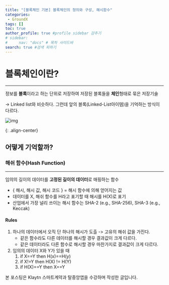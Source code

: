 ```yaml
---
title: "[블록체인 기본] 블록체인의 정의와 구성, 해시함수"
categories:
 - GroundX
tags: [] 
toc: true
author_profile: true #profile sidebar 감추기
# sidebar:
#     nav: "docs" # 목차 사이드바
search: true #검색 피하기
---
```




# **블록체인이란?**

---------------------------------

정보를 **블록**이라고 하는 단위로 저장하여 저장된 블록들을 **체인**형태로 묶은 저장기술

-> Linked list와 비슷하다. 그런데 앞의 블록(Linked-List아이템)을 기억하는 방식이 다르다.

![img](../../images/2022-08-02-gxblockchain1/img-20220802161356357.png)

{: .align-center}



## **어떻게 기억할까?**

### **해쉬 함수(Hash Function)**

---------------------------------

임의의 길이의 데이터를 **고정된 길이의 데이터**로 매핑하는 함수

- { 해시, 해시 값, 해시 코드 } = 해시 함수에 의해 얻어지는 값
- 데이터를 X, 해쉬 함수를 H라고 표기할 때 해시를 H(X)로 표기
- 산업에서 가장 널리 쓰이는 해시 함수는 SHA-2 (e.g., SHA-256), SHA-3 (e.g., Keccak)

#### **Rules**

1. 하나의 데이터에서 오직 단 하나의 해시가 도출 -> 고유의 해쉬 값을 가진다.
   - 같은 함수라도 다른 데이터를 해시할 경우 결과값이 크게 다르다.
   - 같은 데이터라도 다른 함수로 해시할 경우 마찬가지로 결과값이 크게 다르다.
2. 임의의 데이터 X와 Y가 있을 때
   1. if X==Y then H(x)==H(y)
   2. if X!=Y then H(X) != H(Y)
   3. if H(X)==Y then X==Y

<div class="notice">
  <p>본 포스팅은 Klaytn 스마트계약과 탈중앙앱을 수강하며 작성한 글입니다.</p>
</div>
